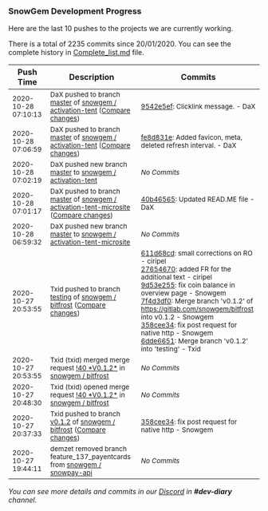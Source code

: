 
### SnowGem Development Progress

Here are the last 10 pushes to the projects we are currently working.

There is a total of 2235 commits since 20/01/2020. You can see the complete history in
 [Complete_list.md](Complete_list.md) file.

| Push Time | Description | Commits |
| --- | --- | --- |
| <sub>2020-10-28 07:10:13</sub> | <sub>DaX pushed to branch [master](https://gitlab.com/snowgem/activation-tent/commits/master) of [snowgem / activation\-tent](https://gitlab.com/snowgem/activation-tent) ([Compare changes](https://gitlab.com/snowgem/activation-tent/compare/fe8d831e735ddde5f77d33d032195dc5e2ab4a3d...9542e5ef6a9994eb30457acdeb5bf11598c7549c))</sub> | <sub>[9542e5ef](https://gitlab.com/snowgem/activation-tent/-/commit/9542e5ef6a9994eb30457acdeb5bf11598c7549c): Clicklink message. - DaX</sub> |
| <sub>2020-10-28 07:06:59</sub> | <sub>DaX pushed to branch [master](https://gitlab.com/snowgem/activation-tent/commits/master) of [snowgem / activation\-tent](https://gitlab.com/snowgem/activation-tent) ([Compare changes](https://gitlab.com/snowgem/activation-tent/compare/b6abed1b9ae84a8beceb15fe5b1af0e56663fdb7...fe8d831e735ddde5f77d33d032195dc5e2ab4a3d))</sub> | <sub>[fe8d831e](https://gitlab.com/snowgem/activation-tent/-/commit/fe8d831e735ddde5f77d33d032195dc5e2ab4a3d): Added favicon, meta, deleted refresh interval. - DaX</sub> |
| <sub>2020-10-28 07:02:19</sub> | <sub>DaX pushed new branch [master](https://gitlab.com/snowgem/activation-tent/commits/master) to [snowgem / activation\-tent](https://gitlab.com/snowgem/activation-tent)</sub> | <sub>_No Commits_</sub> |
| <sub>2020-10-28 07:01:17</sub> | <sub>DaX pushed to branch [master](https://gitlab.com/snowgem/activation-tent-microsite/commits/master) of [snowgem / activation\-tent\-microsite](https://gitlab.com/snowgem/activation-tent-microsite) ([Compare changes](https://gitlab.com/snowgem/activation-tent-microsite/compare/4860cd4d119efca84060d53d33aede72741377db...40b46565d26cb581a76ad07c34e214d09bf5a906))</sub> | <sub>[40b46565](https://gitlab.com/snowgem/activation-tent-microsite/-/commit/40b46565d26cb581a76ad07c34e214d09bf5a906): Updated READ.ME file - DaX</sub> |
| <sub>2020-10-28 06:59:32</sub> | <sub>DaX pushed new branch [master](https://gitlab.com/snowgem/activation-tent-microsite/commits/master) to [snowgem / activation\-tent\-microsite](https://gitlab.com/snowgem/activation-tent-microsite)</sub> | <sub>_No Commits_</sub> |
| <sub>2020-10-27 20:53:55</sub> | <sub>Txid pushed to branch [testing](https://gitlab.com/snowgem/bitfrost/commits/testing) of [snowgem / bitfrost](https://gitlab.com/snowgem/bitfrost) ([Compare changes](https://gitlab.com/snowgem/bitfrost/compare/756457830a57b4b3f8dbce1243aa49716abde1b0...6dde66513af5ec42cbf22934ea4bbdd78c5fb310))</sub> | <sub>[611d68cd](https://gitlab.com/snowgem/bitfrost/-/commit/611d68cdf70a595782473212d4eaf20c3d24c404): small corrections on RO - ciripel<br>[27654670](https://gitlab.com/snowgem/bitfrost/-/commit/27654670811af8d56caa6203143d7c929aa0baf8): added FR for the additional text - ciripel<br>[9d53e255](https://gitlab.com/snowgem/bitfrost/-/commit/9d53e255cead8137a84b3bde8424b7c34010a28c): fix coin balance in overview page - Snowgem<br>[7f4d3df0](https://gitlab.com/snowgem/bitfrost/-/commit/7f4d3df0ee6c1a87cf6c1719f9d75879479f7900): Merge branch 'v0.1.2' of https://gitlab.com/snowgem/bitfrost into v0.1.2 - Snowgem<br>[358cee34](https://gitlab.com/snowgem/bitfrost/-/commit/358cee3488e66b3fece75beeb143961a89a8a280): fix post request for native http - Snowgem<br>[6dde6651](https://gitlab.com/snowgem/bitfrost/-/commit/6dde66513af5ec42cbf22934ea4bbdd78c5fb310): Merge branch 'v0.1.2' into 'testing' - Txid</sub> |
| <sub>2020-10-27 20:53:55</sub> | <sub>Txid (txid) merged merge request [\!40 \*V0\.1\.2\*](https://gitlab.com/snowgem/bitfrost/-/merge_requests/40) in [snowgem / bitfrost](https://gitlab.com/snowgem/bitfrost)</sub> | <sub>_No Commits_</sub> |
| <sub>2020-10-27 20:48:30</sub> | <sub>Txid (txid) opened merge request [\!40 \*V0\.1\.2\*](https://gitlab.com/snowgem/bitfrost/-/merge_requests/40) in [snowgem / bitfrost](https://gitlab.com/snowgem/bitfrost)</sub> | <sub>_No Commits_</sub> |
| <sub>2020-10-27 20:37:33</sub> | <sub>Txid pushed to branch [v0\.1\.2](https://gitlab.com/snowgem/bitfrost/commits/v0.1.2) of [snowgem / bitfrost](https://gitlab.com/snowgem/bitfrost) ([Compare changes](https://gitlab.com/snowgem/bitfrost/compare/7f4d3df0ee6c1a87cf6c1719f9d75879479f7900...358cee3488e66b3fece75beeb143961a89a8a280))</sub> | <sub>[358cee34](https://gitlab.com/snowgem/bitfrost/-/commit/358cee3488e66b3fece75beeb143961a89a8a280): fix post request for native http - Snowgem</sub> |
| <sub>2020-10-27 19:44:11</sub> | <sub>demzet removed branch feature_137_payentcards from [snowgem / snowpay\-api](https://gitlab.com/snowgem/snowpay-api)</sub> | <sub>_No Commits_</sub> |

_You can see more details and commits in our [Discord](https://discord.gg/zumGnbg) in **#dev-diary** channel._
